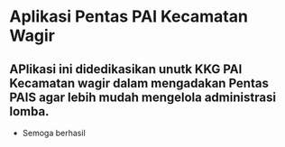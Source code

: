 # Aplikasi Pentas PAI Kecamatan Wagir
## APlikasi ini didedikasikan unutk KKG PAI Kecamatan wagir dalam mengadakan Pentas PAIS agar lebih mudah mengelola administrasi lomba.
- Semoga berhasil